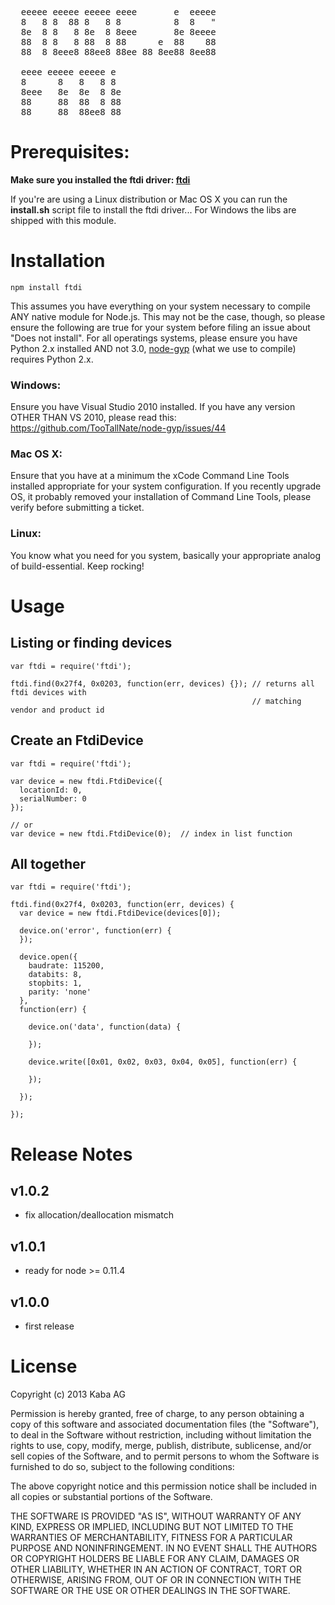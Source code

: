 <pre>
  eeeee eeeee eeeee eeee       e  eeeee 
  8   8 8  88 8   8 8          8  8   " 
  8e  8 8   8 8e  8 8eee       8e 8eeee 
  88  8 8   8 88  8 88      e  88    88 
  88  8 8eee8 88ee8 88ee 88 8ee88 8ee88

  eeee eeeee eeeee e  
  8      8   8   8 8  
  8eee   8e  8e  8 8e 
  88     88  88  8 88 
  88     88  88ee8 88 
</pre>

# Prerequisites:

**Make sure you installed the ftdi driver: [ftdi](http://www.ftdichip.com/Drivers/D2XX.htm)**

If you're are using a Linux distribution or Mac OS X you can run the **install.sh** script file to install the ftdi driver...
For Windows the libs are shipped with this module.

# Installation

    npm install ftdi

This assumes you have everything on your system necessary to compile ANY native module for Node.js. This may not be the case, though, so please ensure the following are true for your system before filing an issue about "Does not install". For all operatings systems, please ensure you have Python 2.x installed AND not 3.0, [node-gyp](https://github.com/TooTallNate/node-gyp) (what we use to compile) requires Python 2.x.

### Windows:

Ensure you have Visual Studio 2010 installed. If you have any version OTHER THAN VS 2010, please read this: https://github.com/TooTallNate/node-gyp/issues/44 

### Mac OS X:

Ensure that you have at a minimum the xCode Command Line Tools installed appropriate for your system configuration. If you recently upgrade OS, it probably removed your installation of Command Line Tools, please verify before submitting a ticket.

### Linux:

You know what you need for you system, basically your appropriate analog of build-essential. Keep rocking!

# Usage

## Listing or finding devices

```nodejs
var ftdi = require('ftdi');

ftdi.find(0x27f4, 0x0203, function(err, devices) {}); // returns all ftdi devices with
                                                      // matching vendor and product id
```

## Create an FtdiDevice

```nodejs
var ftdi = require('ftdi');

var device = new ftdi.FtdiDevice({
  locationId: 0,
  serialNumber: 0
});

// or
var device = new ftdi.FtdiDevice(0);  // index in list function
```

## All together

```nodejs
var ftdi = require('ftdi');

ftdi.find(0x27f4, 0x0203, function(err, devices) {
  var device = new ftdi.FtdiDevice(devices[0]);

  device.on('error', function(err) {
  });

  device.open({
    baudrate: 115200,
    databits: 8,
    stopbits: 1,
    parity: 'none'
  },
  function(err) {

    device.on('data', function(data) {

    });

    device.write([0x01, 0x02, 0x03, 0x04, 0x05], function(err) {

    });

  });

});
```

# Release Notes

## v1.0.2

- fix allocation/deallocation mismatch

## v1.0.1

- ready for node >= 0.11.4

## v1.0.0

- first release


# License

Copyright (c) 2013 Kaba AG

Permission is hereby granted, free of charge, to any person obtaining a copy
of this software and associated documentation files (the "Software"), to deal
in the Software without restriction, including without limitation the rights
to use, copy, modify, merge, publish, distribute, sublicense, and/or sell
copies of the Software, and to permit persons to whom the Software is
furnished to do so, subject to the following conditions:

The above copyright notice and this permission notice shall be included in
all copies or substantial portions of the Software.

THE SOFTWARE IS PROVIDED "AS IS", WITHOUT WARRANTY OF ANY KIND, EXPRESS OR
IMPLIED, INCLUDING BUT NOT LIMITED TO THE WARRANTIES OF MERCHANTABILITY,
FITNESS FOR A PARTICULAR PURPOSE AND NONINFRINGEMENT. IN NO EVENT SHALL THE
AUTHORS OR COPYRIGHT HOLDERS BE LIABLE FOR ANY CLAIM, DAMAGES OR OTHER
LIABILITY, WHETHER IN AN ACTION OF CONTRACT, TORT OR OTHERWISE, ARISING FROM,
OUT OF OR IN CONNECTION WITH THE SOFTWARE OR THE USE OR OTHER DEALINGS IN
THE SOFTWARE.
